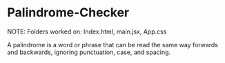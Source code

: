 # Palindrome-Checker
NOTE: Folders worked on: Index.html, main.jsx, App.css

A palindrome is a word or phrase that can be read the same way forwards and backwards, ignoring punctuation, case, and spacing.
